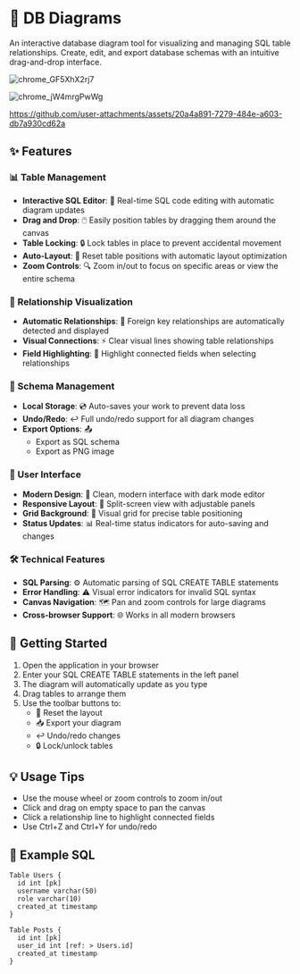 # 🎯 DB Diagrams

An interactive database diagram tool for visualizing and managing SQL table relationships. Create, edit, and export database schemas with an intuitive drag-and-drop interface.

![chrome_GF5XhX2rj7](https://github.com/user-attachments/assets/749e3907-98e0-425b-bda1-8079c1e8aa5a)

![chrome_jW4mrgPwWg](https://github.com/user-attachments/assets/46d44111-024b-434a-9fd3-c3be95af9114)

https://github.com/user-attachments/assets/20a4a891-7279-484e-a603-db7a930cd62a

## ✨ Features

### 📊 Table Management
- **Interactive SQL Editor**: 📝 Real-time SQL code editing with automatic diagram updates
- **Drag and Drop**: 🖱️ Easily position tables by dragging them around the canvas
- **Table Locking**: 🔒 Lock tables in place to prevent accidental movement
- **Auto-Layout**: 🎨 Reset table positions with automatic layout optimization
- **Zoom Controls**: 🔍 Zoom in/out to focus on specific areas or view the entire schema

### 🔗 Relationship Visualization
- **Automatic Relationships**: 🤝 Foreign key relationships are automatically detected and displayed
- **Visual Connections**: ⚡ Clear visual lines showing table relationships
- **Field Highlighting**: 🌟 Highlight connected fields when selecting relationships

### 💾 Schema Management
- **Local Storage**: 💿 Auto-saves your work to prevent data loss
- **Undo/Redo**: ↩️ Full undo/redo support for all diagram changes
- **Export Options**: 📤
  - Export as SQL schema
  - Export as PNG image

### 🎨 User Interface
- **Modern Design**: 💅 Clean, modern interface with dark mode editor
- **Responsive Layout**: 📱 Split-screen view with adjustable panels
- **Grid Background**: 📏 Visual grid for precise table positioning
- **Status Updates**: 📊 Real-time status indicators for auto-saving and changes

### 🛠️ Technical Features
- **SQL Parsing**: ⚙️ Automatic parsing of SQL CREATE TABLE statements
- **Error Handling**: ⚠️ Visual error indicators for invalid SQL syntax
- **Canvas Navigation**: 🗺️ Pan and zoom controls for large diagrams
- **Cross-browser Support**: 🌐 Works in all modern browsers

## 🚀 Getting Started

1. Open the application in your browser
2. Enter your SQL CREATE TABLE statements in the left panel
3. The diagram will automatically update as you type
4. Drag tables to arrange them
5. Use the toolbar buttons to:
   - 🔄 Reset the layout
   - 📥 Export your diagram
   - ↩️ Undo/redo changes
   - 🔒 Lock/unlock tables

## 💡 Usage Tips

- Use the mouse wheel or zoom controls to zoom in/out
- Click and drag on empty space to pan the canvas
- Click a relationship line to highlight connected fields
- Use Ctrl+Z and Ctrl+Y for undo/redo

## 📝 Example SQL

```plaintext
Table Users {
  id int [pk]
  username varchar(50)
  role varchar(10)
  created_at timestamp
}

Table Posts {
  id int [pk]
  user_id int [ref: > Users.id]
  created_at timestamp
}
```
